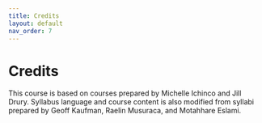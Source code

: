 ```yaml
---
title: Credits
layout: default
nav_order: 7
---
```

# Credits

This course is based on courses prepared by Michelle Ichinco and Jill Drury. Syllabus language and course content is also modified from syllabi prepared by Geoff Kaufman, Raelin Musuraca, and Motahhare Eslami.

<!--Todo: longer list of credits-->